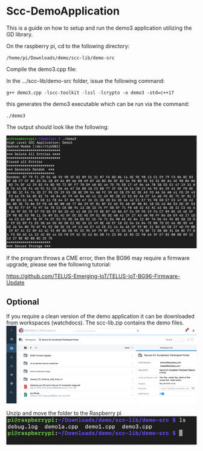 # Scc-DemoApplication
This is a guide on how to setup and run the demo3 application utilizing the GD library.

On the raspberry pi, cd to the following directory:
```
/home/pi/Downloads/demo/scc-lib/demo-src
```
Compile the demo3.cpp file:

In the .../scc-lib/demo-src folder, issue the following command:

```
g++ demo3.cpp -lscc-toolkit -lssl -lcrypto -o demo3 -std=c++17

```
this generates the demo3 executable which can be run via the command: 

```
./demo3
```
The output should look like the following:

![alt text](images/4exampleout.png)

If the program throws a CME error, then the BG96 may require a firmware upgrade, please see the following tutorial:

https://github.com/TELUS-Emerging-IoT/TELUS-IoT-BG96-Firmware-Update

## Optional
If you require a clean version of the demo application it can be downloaded from workspaces (watchdocs). The scc-lib.zip contains the demo files.
![alt text](images/1Downloadzip.png)

Unzip and move the folder to the Raspberry pi
![alt text](images/2movefilesover.png)
